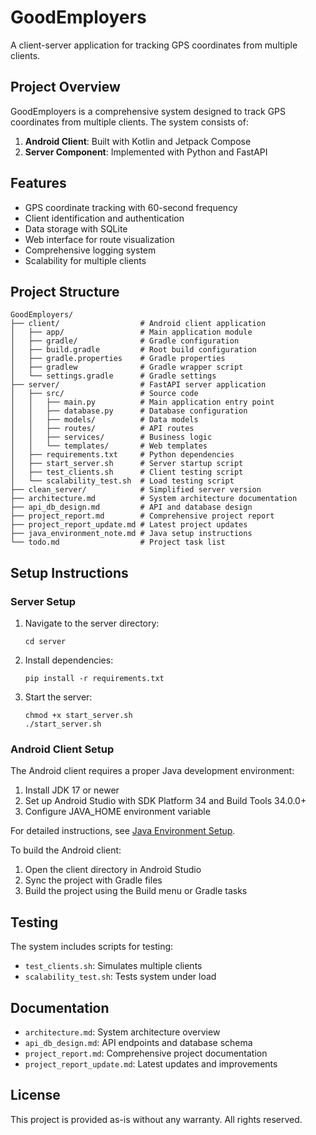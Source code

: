 # GoodEmployers

A client-server application for tracking GPS coordinates from multiple clients.

## Project Overview

GoodEmployers is a comprehensive system designed to track GPS coordinates from multiple clients. The system consists of:

1. **Android Client**: Built with Kotlin and Jetpack Compose
2. **Server Component**: Implemented with Python and FastAPI

## Features

- GPS coordinate tracking with 60-second frequency
- Client identification and authentication
- Data storage with SQLite
- Web interface for route visualization
- Comprehensive logging system
- Scalability for multiple clients

## Project Structure

```
GoodEmployers/
├── client/                  # Android client application
│   ├── app/                 # Main application module
│   ├── gradle/              # Gradle configuration
│   ├── build.gradle         # Root build configuration
│   ├── gradle.properties    # Gradle properties
│   ├── gradlew              # Gradle wrapper script
│   └── settings.gradle      # Gradle settings
├── server/                  # FastAPI server application
│   ├── src/                 # Source code
│   │   ├── main.py          # Main application entry point
│   │   ├── database.py      # Database configuration
│   │   ├── models/          # Data models
│   │   ├── routes/          # API routes
│   │   ├── services/        # Business logic
│   │   └── templates/       # Web templates
│   ├── requirements.txt     # Python dependencies
│   ├── start_server.sh      # Server startup script
│   ├── test_clients.sh      # Client testing script
│   └── scalability_test.sh  # Load testing script
├── clean_server/            # Simplified server version
├── architecture.md          # System architecture documentation
├── api_db_design.md         # API and database design
├── project_report.md        # Comprehensive project report
├── project_report_update.md # Latest project updates
├── java_environment_note.md # Java setup instructions
└── todo.md                  # Project task list
```

## Setup Instructions

### Server Setup

1. Navigate to the server directory:
   ```
   cd server
   ```

2. Install dependencies:
   ```
   pip install -r requirements.txt
   ```

3. Start the server:
   ```
   chmod +x start_server.sh
   ./start_server.sh
   ```

### Android Client Setup

The Android client requires a proper Java development environment:

1. Install JDK 17 or newer
2. Set up Android Studio with SDK Platform 34 and Build Tools 34.0.0+
3. Configure JAVA_HOME environment variable

For detailed instructions, see [Java Environment Setup](java_environment_note.md).

To build the Android client:
1. Open the client directory in Android Studio
2. Sync the project with Gradle files
3. Build the project using the Build menu or Gradle tasks

## Testing

The system includes scripts for testing:

- `test_clients.sh`: Simulates multiple clients
- `scalability_test.sh`: Tests system under load

## Documentation

- `architecture.md`: System architecture overview
- `api_db_design.md`: API endpoints and database schema
- `project_report.md`: Comprehensive project documentation
- `project_report_update.md`: Latest updates and improvements

## License

This project is provided as-is without any warranty. All rights reserved.
